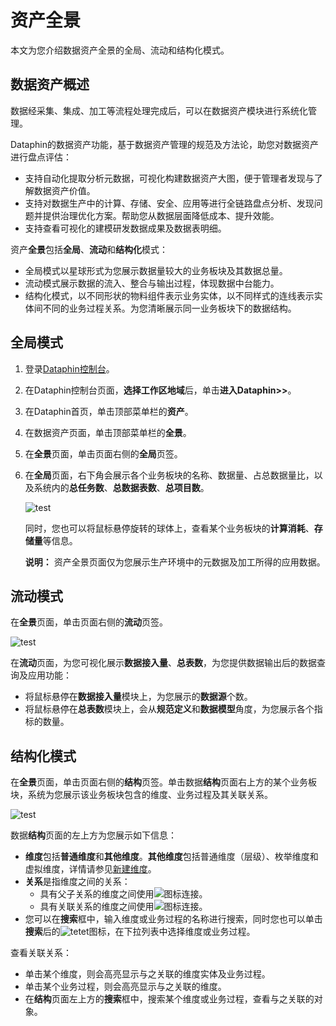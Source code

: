 # 资产全景

本文为您介绍数据资产全景的全局、流动和结构化模式。

## 数据资产概述

数据经采集、集成、加工等流程处理完成后，可以在数据资产模块进行系统化管理。

Dataphin的数据资产功能，基于数据资产管理的规范及方法论，助您对数据资产进行盘点评估：

-   支持自动化提取分析元数据，可视化构建数据资产大图，便于管理者发现与了解数据资产价值。
-   支持对数据生产中的计算、存储、安全、应用等进行全链路盘点分析、发现问题并提供治理优化方案。帮助您从数据层面降低成本、提升效能。
-   支持查看可视化的建模研发数据成果及数据表明细。

资产**全景**包括**全局**、**流动**和**结构化**模式：

-   全局模式以星球形式为您展示数据量较大的业务板块及其数据总量。
-   流动模式展示数据的流入、整合与输出过程，体现数据中台能力。
-   结构化模式，以不同形状的物料组件表示业务实体，以不同样式的连线表示实体间不同的业务过程关系。为您清晰展示同一业务板块下的数据结构。

## 全局模式

1.  登录[Dataphin控制台](https://dataphin.console.aliyun.com/workingArea)。
2.  在Dataphin控制台页面，**选择工作区地域**后，单击**进入Dataphin\>\>**。
3.  在Dataphin首页，单击顶部菜单栏的**资产**。
4.  在数据资产页面，单击顶部菜单栏的**全景**。
5.  在**全景**页面，单击页面右侧的**全局**页签。
6.  在**全局**页面，右下角会展示各个业务板块的名称、数据量、占总数据量比，以及系统内的**总任务数**、**总数据表数**、**总项目数**。

    ![test](https://help-static-aliyun-doc.aliyuncs.com/assets/img/zh-CN/3537559951/p104674.png)

    同时，您也可以将鼠标悬停旋转的球体上，查看某个业务板块的**计算消耗**、**存储量**等信息。

    **说明：** 资产全景页面仅为您展示生产环境中的元数据及加工所得的应用数据。


## 流动模式

在**全景**页面，单击页面右侧的**流动**页签。

![test](https://help-static-aliyun-doc.aliyuncs.com/assets/img/zh-CN/4537559951/p104675.png)

在**流动**页面，为您可视化展示**数据接入量**、**总表数**，为您提供数据输出后的数据查询及应用功能：

-   将鼠标悬停在**数据接入量**模块上，为您展示的**数据源**个数。
-   将鼠标悬停在**总表数**模块上，会从**规范定义**和**数据模型**角度，为您展示各个指标的数量。

## 结构化模式

在**全景**页面，单击页面右侧的**结构**页签。单击数据**结构**页面右上方的某个业务板块，系统为您展示该业务板块包含的维度、业务过程及其关联关系。

![test](https://help-static-aliyun-doc.aliyuncs.com/assets/img/zh-CN/4537559951/p104676.png)

数据**结构**页面的左上方为您展示如下信息：

-   **维度**包括**普通维度**和**其他维度**。**其他维度**包括普通维度（层级）、枚举维度和虚拟维度，详情请参见[新建维度](/cn.zh-CN/数据开发/规范建模/规范定义-维度/新建维度.md)。
-   **关系**是指维度之间的关系：
    -   具有父子关系的维度之间使用![](https://help-static-aliyun-doc.aliyuncs.com/assets/img/zh-CN/4537559951/p71069.png)图标连接。
    -   具有关联关系的维度之间使用![](https://help-static-aliyun-doc.aliyuncs.com/assets/img/zh-CN/4537559951/p71070.png)图标连接。
-   您可以在**搜索**框中，输入维度或业务过程的名称进行搜索，同时您也可以单击**搜索**后的![tetet](https://help-static-aliyun-doc.aliyuncs.com/assets/img/zh-CN/4537559951/p104677.png)图标，在下拉列表中选择维度或业务过程。

查看关联关系：

-   单击某个维度，则会高亮显示与之关联的维度实体及业务过程。
-   单击某个业务过程，则会高亮显示与之关联的维度。
-   在**结构**页面左上方的**搜索**框中，搜索某个维度或业务过程，查看与之关联的对象。

